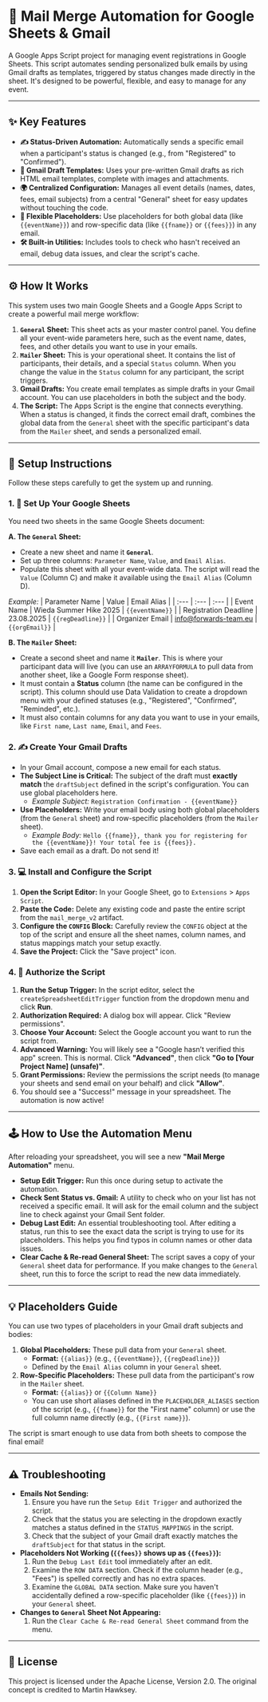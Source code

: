 # 📧 Mail Merge Automation for Google Sheets & Gmail

A Google Apps Script project for managing event registrations in Google Sheets. This script automates sending personalized bulk emails by using Gmail drafts as templates, triggered by status changes made directly in the sheet. It's designed to be powerful, flexible, and easy to manage for any event.

---

## ✨ Key Features

- **✍️ Status-Driven Automation:** Automatically sends a specific email when a participant's status is changed (e.g., from "Registered" to "Confirmed").
- **📝 Gmail Draft Templates:** Uses your pre-written Gmail drafts as rich HTML email templates, complete with images and attachments.
- **🌍 Centralized Configuration:** Manages all event details (names, dates, fees, email subjects) from a central "General" sheet for easy updates without touching the code.
- **🔗 Flexible Placeholders:** Use placeholders for both global data (like `{{eventName}}`) and row-specific data (like `{{fname}}` or `{{fees}}`) in any email.
- **🛠️ Built-in Utilities:** Includes tools to check who hasn't received an email, debug data issues, and clear the script's cache.

---

## ⚙️ How It Works

This system uses two main Google Sheets and a Google Apps Script to create a powerful mail merge workflow:

1.  **`General` Sheet:** This sheet acts as your master control panel. You define all your event-wide parameters here, such as the event name, dates, fees, and other details you want to use in your emails.
2.  **`Mailer` Sheet:** This is your operational sheet. It contains the list of participants, their details, and a special `Status` column. When you change the value in the `Status` column for any participant, the script triggers.
3.  **Gmail Drafts:** You create email templates as simple drafts in your Gmail account. You can use placeholders in both the subject and the body.
4.  **The Script:** The Apps Script is the engine that connects everything. When a status is changed, it finds the correct email draft, combines the global data from the `General` sheet with the specific participant's data from the `Mailer` sheet, and sends a personalized email.

---

## 🚀 Setup Instructions

Follow these steps carefully to get the system up and running.

### 1. 📝 Set Up Your Google Sheets

You need two sheets in the same Google Sheets document:

**A. The `General` Sheet:**

- Create a new sheet and name it **`General`**.
- Set up three columns: `Parameter Name`, `Value`, and `Email Alias`.
- Populate this sheet with all your event-wide data. The script will read the `Value` (Column C) and make it available using the `Email Alias` (Column D).

*Example:*
| Parameter Name | Value | Email Alias |
| :--- | :--- | :--- |
| Event Name | Wieda Summer Hike 2025 | `{{eventName}}` |
| Registration Deadline | 23.08.2025 | `{{regDeadline}}` |
| Organizer Email | info@forwards-team.eu | `{{orgEmail}}` |

**B. The `Mailer` Sheet:**

- Create a second sheet and name it **`Mailer`**. This is where your participant data will live (you can use an `ARRAYFORMULA` to pull data from another sheet, like a Google Form response sheet).
- It must contain a **Status** column (the name can be configured in the script). This column should use Data Validation to create a dropdown menu with your defined statuses (e.g., "Registered", "Confirmed", "Reminded", etc.).
- It must also contain columns for any data you want to use in your emails, like `First name`, `Last name`, `Email`, and `Fees`.

### 2. ✍️ Create Your Gmail Drafts

- In your Gmail account, compose a new email for each status.
- **The Subject Line is Critical:** The subject of the draft must **exactly match** the `draftSubject` defined in the script's configuration. You can use global placeholders here.
    - *Example Subject:* `Registration Confirmation - {{eventName}}`
- **Use Placeholders:** Write your email body using both global placeholders (from the `General` sheet) and row-specific placeholders (from the `Mailer` sheet).
    - *Example Body:* `Hello {{fname}}, thank you for registering for the {{eventName}}! Your total fee is {{fees}}.`
- Save each email as a draft. Do not send it!

### 3. 💻 Install and Configure the Script

1.  **Open the Script Editor:** In your Google Sheet, go to `Extensions` > `Apps Script`.
2.  **Paste the Code:** Delete any existing code and paste the entire script from the `mail_merge_v2` artifact.
3.  **Configure the `CONFIG` Block:** Carefully review the `CONFIG` object at the top of the script and ensure all the sheet names, column names, and status mappings match your setup exactly.
4.  **Save the Project:** Click the "Save project" icon.

### 4. 🔐 Authorize the Script

1.  **Run the Setup Trigger:** In the script editor, select the `createSpreadsheetEditTrigger` function from the dropdown menu and click **Run**.
2.  **Authorization Required:** A dialog box will appear. Click "Review permissions".
3.  **Choose Your Account:** Select the Google account you want to run the script from.
4.  **Advanced Warning:** You will likely see a "Google hasn’t verified this app" screen. This is normal. Click **"Advanced"**, then click **"Go to [Your Project Name] (unsafe)"**.
5.  **Grant Permissions:** Review the permissions the script needs (to manage your sheets and send email on your behalf) and click **"Allow"**.
6.  You should see a "Success!" message in your spreadsheet. The automation is now active!

---

## 🕹️ How to Use the Automation Menu

After reloading your spreadsheet, you will see a new **"Mail Merge Automation"** menu.

- **Setup Edit Trigger:** Run this once during setup to activate the automation.
- **Check Sent Status vs. Gmail:** A utility to check who on your list has not received a specific email. It will ask for the email column and the subject line to check against your Gmail Sent folder.
- **Debug Last Edit:** An essential troubleshooting tool. After editing a status, run this to see the exact data the script is trying to use for its placeholders. This helps you find typos in column names or other data issues.
- **Clear Cache & Re-read General Sheet:** The script saves a copy of your `General` sheet data for performance. If you make changes to the `General` sheet, run this to force the script to read the new data immediately.

---

## 💡 Placeholders Guide

You can use two types of placeholders in your Gmail draft subjects and bodies:

1.  **Global Placeholders:** These pull data from your `General` sheet.
    - **Format:** `{{alias}}` (e.g., `{{eventName}}`, `{{regDeadline}}`)
    - Defined by the `Email Alias` column in your `General` sheet.
2.  **Row-Specific Placeholders:** These pull data from the participant's row in the `Mailer` sheet.
    - **Format:** `{{alias}}` or `{{Column Name}}`
    - You can use short aliases defined in the `PLACEHOLDER_ALIASES` section of the script (e.g., `{{fname}}` for the "First name" column) or use the full column name directly (e.g., `{{First name}}`).

The script is smart enough to use data from both sheets to compose the final email!

---

## ⚠️ Troubleshooting

- **Emails Not Sending:**
    1.  Ensure you have run the `Setup Edit Trigger` and authorized the script.
    2.  Check that the status you are selecting in the dropdown exactly matches a status defined in the `STATUS_MAPPINGS` in the script.
    3.  Check that the subject of your Gmail draft exactly matches the `draftSubject` for that status in the script.
- **Placeholders Not Working (`{{fees}}` shows up as `{{fees}}`):**
    1.  Run the `Debug Last Edit` tool immediately after an edit.
    2.  Examine the `ROW DATA` section. Check if the column header (e.g., "Fees") is spelled correctly and has no extra spaces.
    3.  Examine the `GLOBAL DATA` section. Make sure you haven't accidentally defined a row-specific placeholder (like `{{fees}}`) in your `General` sheet.
- **Changes to `General` Sheet Not Appearing:**
    1.  Run the `Clear Cache & Re-read General Sheet` command from the menu.

---

## 📜 License

This project is licensed under the Apache License, Version 2.0. The original concept is credited to Martin Hawksey.
